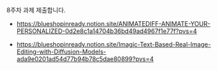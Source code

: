 8주차 과제 제출합니다.

- https://blueshopinready.notion.site/ANIMATEDIFF-ANIMATE-YOUR-PERSONALIZED-0d2e8c1a14704b36bd49ad4967f1e77f?pvs=4

- https://blueshopinready.notion.site/Imagic-Text-Based-Real-Image-Editing-with-Diffusion-Models-ada9e0201ad54d77b94b78c5dae80899?pvs=4